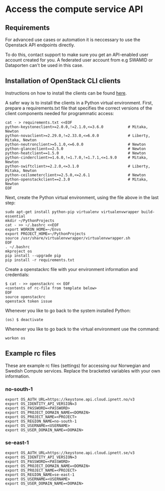 # Access the compute service API

## Requirements

For advanced use cases or automation it is neccessary to use the
Openstack API endpoints directly.

To do this, contact support to make sure you get an API-enabled
user account created for you. A federated user account from e.g SWAMID
or Dataporten can't be used in this case.

## Installation of OpenStack CLI clients
Instructions on how to install the clients can be found [here](https://docs.openstack.org/user-guide/common/cli-install-openstack-command-line-clients.html).

A safer way is to install the clients in a Python virtual environment. First,
prepare a requirements.txt file that specifies the correct versions of the
client components needed for programmatic access:

```
cat - > requirements.txt <<EOF
python-keystoneclient>=2.0.0,!=2.1.0,<=3.6.0           # Mitaka, Newton
python-novaclient>=2.29.0,!=2.33.0,<=6.0.0             # Liberty, Mitaka, Newton
python-neutronclient>=5.1.0,<=6.0.0                    # Newton
python-glanceclient==2.5.0                             # Newton
python-heatclient==1.5.0                               # Newton
python-cinderclient>=1.6.0,!=1.7.0,!=1.7.1,<=1.9.0     # Mitaka, Newton
python-swiftclient>=2.2.0,<=3.1.0                      # Liberty, Mitaka, Newton
python-ceilometerclient>=2.5.0,<=2.6.1                 # Newton
python-openstackclient==2.3.0                          # Mitaka, Newton
EOF
```

Next, create the Python virtual environment, using the file above in the last
step:

```shell
sudo apt-get install python-pip virtualenv virtualenvwrapper build-essential
mkdir ~/PythonProjects
cat - >> ~/.bashrc <<EOF
export WORKON_HOME=~/Envs
export PROJECT_HOME=~/PythonProjects
source /usr/share/virtualenvwrapper/virtualenvwrapper.sh
EOF
. ~/.bashrc
mkproject os
pip install --upgrade pip
pip install -r requirements.txt
```

Create a openstackrc file with your environment information and credentials:

```shell
$ cat - >> openstackrc << EOF
<contents of rc-file from template below>
EOF
source openstackrc
openstack token issue
```

Whenever you like to go back to the system installed Python:

```shell
(os) $ deactivate
```

Whenever you like to go back to the virtual environment use the command:

```shell
workon os
```

## Example rc files

These are example rc files (settings) for accessing our Norwegian and
Swedish Compute services. Replace the bracketed variables with your own
information.

### no-south-1

```shell
export OS_AUTH_URL=https://keystone.api.cloud.ipnett.no/v3
export OS_IDENTITY_API_VERSION=3
export OS_PASSWORD=<PASSWORD>
export OS_PROJECT_DOMAIN_NAME=<DOMAIN>
export OS_PROJECT_NAME=<PROJECT>
export OS_REGION_NAME=no-south-1
export OS_USERNAME=<USERNAME>
export OS_USER_DOMAIN_NAME=<DOMAIN>
```

### se-east-1

```shell
export OS_AUTH_URL=https://keystone.api.cloud.ipnett.se/v3
export OS_IDENTITY_API_VERSION=3
export OS_PASSWORD=<PASSWORD>
export OS_PROJECT_DOMAIN_NAME=<DOMAIN>
export OS_PROJECT_NAME=<PROJECT>
export OS_REGION_NAME=se-east-1
export OS_USERNAME=<USERNAME>
export OS_USER_DOMAIN_NAME=<DOMAIN>
```

